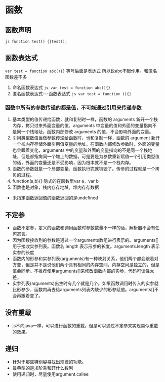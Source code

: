 <!--
 * @Author: x09898 coder_xujie@163.com
 * @Date: 2022-05-09 20:54:22
 * @LastEditors: x09898 coder_xujie@163.com
 * @FilePath: \HTML-CSS-Javascript-\JAVAScript+ES6\JavaScript\JavaScript函数，作用域\函数.md
 * @Description: 函数
-->
# 函数

## 函数声明

```js function test() {}test();```

## 函数表达式

```var test = function abc(){}```
等号后面是表达式 所以说abc不起作用。和匿名函数差不多

1. 命名函数表达式
```js var test = function abc(){}```
2. 匿名函数表达式---函数表达式
```js var test = function (){}```

### 函数中所有的参数传递的都是值，不可能通过引用来传递参数

1. 基本类型的值传递给函数，就和复制时一样，函数的 arguments 新开一个栈内存，拷贝过来外面变量的值，arguments 中变量的值和外面的变量指向不是同一个栈地址，函数内部修改 arguments 的值，不会影响外面的变量。
2. 引用类型数值当做参数传递给函数时，也和复制一样，函数的 argument 新开一个栈内存存储外面引用值变量的地址。在函数内部修改参数时，外面的变量也会跟着变化，arguments 中的变量和外面的变量指向的不是同一个栈地址，但是都指向同一个堆上的数据。可是要是为参数重新赋值一个引用类型值的话，外面的变量还是不受影响，因为根本就不是一个栈内存。
3. 函数的参数就是一个局部变量，函数执行完就销毁了。传参的过程就是一个拷贝的过程。
4. function(a,b){} 隐式的在函数里var a，var b
5. 函数也是对象，栈内存存地址，堆内存存数据

* 未指定函数返回值的函数返回的是undefined

## 不定参

* 函数不定参，定义的函数和调用函数时参数数量不一样的话，解析器不会有任何怨言。
* 因为函数接收到的参数是通过一个arguments数组进行表示的。arguments[]用于接收实参列表。函数名.length 表示形参的长度。arguments.length 表示实参的长度
* 函数内的形参和实参列表(arguments)有一种映射关系，他们两个都会跟着对方变，但是并不是说他们两个具有相同的内存空间，内存空间是独立的，但是值会同步。不推荐使用arguments[]来修改函数内部的实参，代码可读性太差。
* 实参列表(arguments)出生时有几个就是几个。如果函数调用时传入的实参就比形参少，函数内再去给arguments列表内缺少的形参赋值。arguments[]不会再跟着变了。

## 没有重载

* js不向java一样，可以进行函数的重载。但是可以通过不定参来实现类似重载的效果。

## 递归

* 针对于那些特别容易找出规律的功能。
* 最典型的是求阶乘和菲什么数列
* 使用递归时，尽量使用argument.callee
